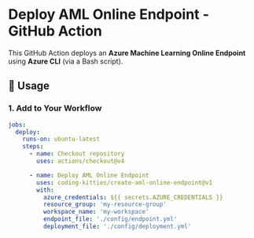 # Deploy AML Online Endpoint - GitHub Action

This GitHub Action deploys an **Azure Machine Learning Online Endpoint** using **Azure CLI** (via a Bash script).

## 🚀 Usage

### **1. Add to Your Workflow**

```yaml
jobs:
  deploy:
    runs-on: ubuntu-latest
    steps:
      - name: Checkout repository
        uses: actions/checkout@v4

      - name: Deploy AML Online Endpoint
        uses: coding-kitties/create-aml-online-endpoint@v1
        with:
          azure_credentials: ${{ secrets.AZURE_CREDENTIALS }}
          resource_group: 'my-resource-group'
          workspace_name: 'my-workspace'
          endpoint_file: './config/endpoint.yml'
          deployment_file: './config/deployment.yml'
```
